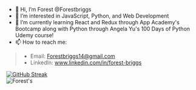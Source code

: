 - 👋 Hi, I’m Forest @Forestbriggs
- 👀 I’m interested in JavaScript, Python, and Web Development
- 🌱 I’m currently learning React and Redux through App Academy's Bootcamp along with Python through Angela Yu's 100 Days of Python Udemy course!
- 📫 How to reach me:  
>- Email: Forestbriggs14@gmail.com
>- LinkedIn: www.linkedin.com/in/forest-briggs
  
[![GitHub Streak](https://github-readme-streak-stats.herokuapp.com?user=Forestbriggs&theme=tokyonight&hide_border=true&border_radius=10)](https://git.io/streak-stats)  
![Forest's ](https://github-readme-stats.vercel.app/api/top-langs?username=Forestbriggs&theme=tokyonight&hide_border=true&border_radius=10)
<!---
Forestbriggs/Forestbriggs is a ✨ special ✨ repository because its `README.md` (this file) appears on your GitHub profile.
You can click the Preview link to take a look at your changes.
--->
